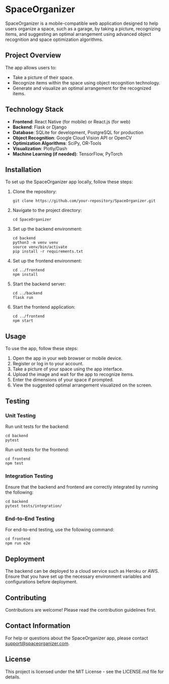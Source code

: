 # SpaceOrganizer

SpaceOrganizer is a mobile-compatible web application designed to help users organize a space, such as a garage, by taking a picture, recognizing items, and suggesting an optimal arrangement using advanced object recognition and space optimization algorithms.

## Project Overview

The app allows users to:

- Take a picture of their space.
- Recognize items within the space using object recognition technology.
- Generate and visualize an optimal arrangement for the recognized items.

## Technology Stack

- **Frontend**: React Native (for mobile) or React.js (for web)
- **Backend**: Flask or Django
- **Database**: SQLite for development, PostgreSQL for production
- **Object Recognition**: Google Cloud Vision API or OpenCV
- **Optimization Algorithms**: SciPy, OR-Tools
- **Visualization**: Plotly/Dash
- **Machine Learning (if needed)**: TensorFlow, PyTorch

## Installation

To set up the SpaceOrganizer app locally, follow these steps:

1. Clone the repository:
   ```
   git clone https://github.com/your-repository/SpaceOrganizer.git
   ```
2. Navigate to the project directory:
   ```
   cd SpaceOrganizer
   ```
3. Set up the backend environment:
   ```
   cd backend
   python3 -m venv venv
   source venv/bin/activate
   pip install -r requirements.txt
   ```
4. Set up the frontend environment:
   ```
   cd ../frontend
   npm install
   ```
5. Start the backend server:
   ```
   cd ../backend
   flask run
   ```
6. Start the frontend application:
   ```
   cd ../frontend
   npm start
   ```

## Usage

To use the app, follow these steps:

1. Open the app in your web browser or mobile device.
2. Register or log in to your account.
3. Take a picture of your space using the app interface.
4. Upload the image and wait for the app to recognize items.
5. Enter the dimensions of your space if prompted.
6. View the suggested optimal arrangement visualized on the screen.

## Testing

### Unit Testing

Run unit tests for the backend:
```
cd backend
pytest
```

Run unit tests for the frontend:
```
cd frontend
npm test
```

### Integration Testing

Ensure that the backend and frontend are correctly integrated by running the following:
```
cd backend
pytest tests/integration/
```

### End-to-End Testing

For end-to-end testing, use the following command:
```
cd frontend
npm run e2e
```

## Deployment

The backend can be deployed to a cloud service such as Heroku or AWS. Ensure that you have set up the necessary environment variables and configurations before deployment.

## Contributing

Contributions are welcome! Please read the contribution guidelines first.

## Contact Information

For help or questions about the SpaceOrganizer app, please contact [support@spaceorganizer.com](mailto:support@spaceorganizer.com).

## License

This project is licensed under the MIT License - see the LICENSE.md file for details.